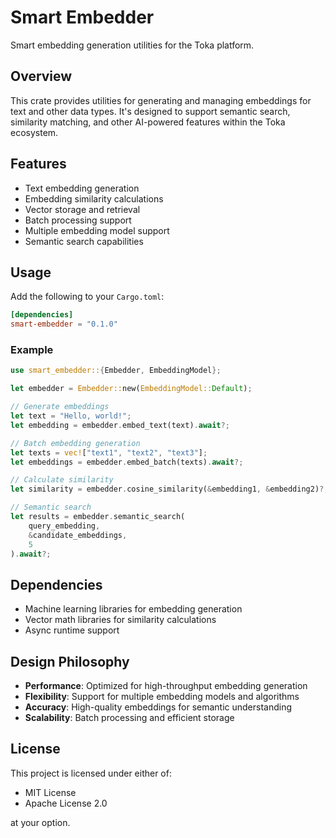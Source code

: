 # Smart Embedder

Smart embedding generation utilities for the Toka platform.

## Overview

This crate provides utilities for generating and managing embeddings for text and other data types. It's designed to support semantic search, similarity matching, and other AI-powered features within the Toka ecosystem.

## Features

- Text embedding generation
- Embedding similarity calculations
- Vector storage and retrieval
- Batch processing support
- Multiple embedding model support
- Semantic search capabilities

## Usage

Add the following to your `Cargo.toml`:

```toml
[dependencies]
smart-embedder = "0.1.0"
```

### Example

```rust
use smart_embedder::{Embedder, EmbeddingModel};

let embedder = Embedder::new(EmbeddingModel::Default);

// Generate embeddings
let text = "Hello, world!";
let embedding = embedder.embed_text(text).await?;

// Batch embedding generation
let texts = vec!["text1", "text2", "text3"];
let embeddings = embedder.embed_batch(texts).await?;

// Calculate similarity
let similarity = embedder.cosine_similarity(&embedding1, &embedding2)?;

// Semantic search
let results = embedder.semantic_search(
    query_embedding,
    &candidate_embeddings,
    5
).await?;
```

## Dependencies

- Machine learning libraries for embedding generation
- Vector math libraries for similarity calculations
- Async runtime support

## Design Philosophy

- **Performance**: Optimized for high-throughput embedding generation
- **Flexibility**: Support for multiple embedding models and algorithms
- **Accuracy**: High-quality embeddings for semantic understanding
- **Scalability**: Batch processing and efficient storage

## License

This project is licensed under either of:
- MIT License
- Apache License 2.0

at your option. 